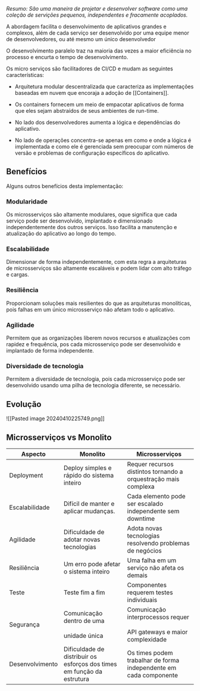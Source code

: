 *Resumo: São uma maneira de projetar e desenvolver software como uma coleção de servições pequenos, independentes e fracamente acoplados.*

A abordagem facilita o desenvolvimento de aplicativos grandes e complexos, além de cada serviço ser desenvolvido por uma equipe menor de desenvolvedores, ou até mesmo um único desenvolvedor

O desenvolvimento paralelo traz na maioria das vezes a maior eficiência no processo e encurta o tempo de desenvolvimento.

Os micro serviços são facilitadores de CI/CD e mudam as seguintes características:

* Arquitetura modular descentralizada que caracteriza as implementações baseadas em nuvem que encoraja a adoção de [[Containers]].
  
* Os containers fornecem um meio de empacotar aplicativos de forma que eles sejam abstraídos de seus ambientes de run-time.
  
* No lado dos desenvolvedores aumenta a lógica e dependências do aplicativo.
  
* No lado de operações concentra-se apenas em como e onde a lógica é implementada e como ele é gerenciada sem preocupar com números de versão e problemas de configuração específicos do aplicativo.

## Benefícios
Alguns outros benefícios desta implementação:
### Modularidade
Os microsserviços são altamente modulares, oque significa que cada serviço pode ser desenvolvido, implantado e dimensionado independentemente dos outros serviços. Isso facilita a manutenção e atualização do aplicativo ao longo do tempo.

### Escalabilidade
Dimensionar de forma independentemente, com esta regra a arquiteturas de microsserviços são altamente escaláveis e podem lidar com alto tráfego e cargas.

### Resiliência
Proporcionam soluções mais resilientes do que as arquiteturas monolíticas, pois falhas em um único microsserviço não afetam todo o aplicativo.

### Agilidade
Permitem que as organizações liberem novos recursos e atualizações com rapidez e frequência, pos cada microsserviço pode ser desenvolvido e implantado de forma independente.

### Diversidade de tecnologia
Permitem a diversidade de tecnologia, pois cada microsserviço pode ser desenvolvido usando uma pilha de tecnologia diferente, se necessário.

## Evolução
![[Pasted image 20240410225749.png]]

## Microsserviços vs Monolito


| Aspecto         | Monolito                                                               | Microsserviços                                                             |
| --------------- | ---------------------------------------------------------------------- | -------------------------------------------------------------------------- |
| Deployment      | Deploy simples e rápido do sistema inteiro                             | Requer recursos distintos tornando a orquestração mais complexa            |
| Escalabilidade  | Difícil de manter e aplicar mudanças.                                  | Cada elemento pode ser escalado independente sem downtime                  |
| Agilidade       | Dificuldade de adotar novas tecnologias                                | Adota novas tecnologias resolvendo problemas de negócios                   |
| Resiliência     | Um erro pode afetar o sistema inteiro                                  | Uma falha em um serviço não afeta os demais                                |
| Teste           | Teste fim a fim                                                        | Componentes requerem testes individuais                                    |
| Segurança       | Comunicação dentro de uma<br><br>unidade única                         | Comunicação interprocessos requer<br><br>API gateways e maior complexidade |
| Desenvolvimento | Dificuldade de distribuir os esforços dos times em função da estrutura | Os times podem trabalhar de forma independente em cada componente          |
